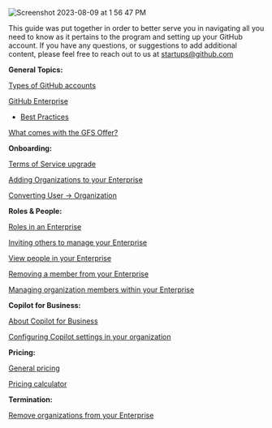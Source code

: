 
![Screenshot 2023-08-09 at 1 56 47 PM](https://github.com/GitHub-for-Startups/Global-Repo/assets/104146251/be5cf99c-f3ac-4956-9152-d1ad9358356f)


This guide was put together in order to better serve you in navigating all you need to know as it pertains to the program and setting up your GitHub account. If you have any questions, or suggestions to add additional content, please feel free to reach out to us at startups@github.com

**General Topics:**

[Types of GitHub accounts](https://docs.github.com/en/get-started/learning-about-github/types-of-github-accounts)

[GitHub Enterprise](https://docs.github.com/en/enterprise-cloud@latest/admin/overview/about-github-for-enterprises)

- [Best Practices](https://docs.github.com/en/enterprise-cloud@latest/admin/overview/best-practices-for-enterprises)

[What comes with the GFS Offer?](https://github.com/enterprise/startups)

**Onboarding:**

[Terms of Service upgrade](https://docs.github.com/en/organizations/managing-organization-settings/upgrading-to-the-corporate-terms-of-service)

[Adding Organizations to your Enterprise](https://docs.github.com/en/enterprise-cloud@latest/admin/user-management/managing-organizations-in-your-enterprise/adding-organizations-to-your-enterprise)

[Converting User → Organization](https://docs.github.com/en/account-and-profile/setting-up-and-managing-your-personal-account-on-github/managing-your-personal-account/converting-a-user-into-an-organization)

**Roles & People:**

[Roles in an Enterprise](https://docs.github.com/en/enterprise-cloud@latest/admin/user-management/managing-users-in-your-enterprise/roles-in-an-enterprise)

[Inviting others to manage your Enterprise](https://docs.github.com/en/enterprise-cloud@latest/admin/user-management/managing-users-in-your-enterprise/inviting-people-to-manage-your-enterprise)

[View people in your Enterprise](https://docs.github.com/en/enterprise-cloud@latest/admin/user-management/managing-users-in-your-enterprise/viewing-people-in-your-enterprise)

[Removing a member from your Enterprise](https://docs.github.com/en/enterprise-cloud@latest/admin/user-management/managing-users-in-your-enterprise/removing-a-member-from-your-enterprise)

[Managing organization members within your Enterprise](https://docs.github.com/en/enterprise-cloud@latest/admin/user-management/managing-users-in-your-enterprise/managing-organization-members-in-your-enterprise)

**Copilot for Business:**

[About Copilot for Business](https://docs.github.com/en/enterprise-cloud@latest/copilot/overview-of-github-copilot/about-github-copilot-for-business)

[Configuring Copilot settings in your organization](https://docs.github.com/en/enterprise-cloud@latest/copilot/configuring-github-copilot/configuring-github-copilot-settings-in-your-organization)

**Pricing:**

[General pricing](https://github.com/pricing)

[Pricing calculator](https://github.com/pricing/calculator?feature=actions)

**Termination:**

[Remove organizations from your Enterprise](https://docs.github.com/en/enterprise-cloud@latest/admin/user-management/managing-organizations-in-your-enterprise/removing-organizations-from-your-enterprise)
